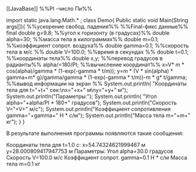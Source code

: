 [[JavaBase]]
%%PI -число Пи%%

import static java.lang.Math.* ;
class Demo{
	Public static void Main(String args[]){
	%%ускорение свобод. падения%%
	%%Final-фикс данные%%
		final double g=9.8;
	%%угол к горизонту (в градусах)%%
		double alpha=30;
	%%масса тела в килограммах%%
		double m=0.1;
	%%коэффициент сопрот. воздуха%%
		double gamma=0.1;
	%%скорость тела в м/с %%
		double V=100.0;
	%%время в секундах %%
		double t=0.1;
	%%координаты тела%%
		double x,y;
	%%перевод градусов в радианты%%
		alpha/=180/PI;
	%%вычисление координат%%
		x=V* m * cos(alpha)/gamma * (1-exp(-gamma * t/m));
		y=m * (V * sin(alpha) * gamma+m* g)/gamma/gamma *
		(1-exp(-gamma * t/m))-m * g* t/gamma;
	%%вывод информации на экран %%
		System.out.println(
			"Координаты тела для t="+t+" сек:\nx="+x+" м\ny="+y+" м");
		System.out.println("Параметры:");
		System.out.println(
			"Угол alpha="+alpha/PI * 180+" градусов");
		System.out.println("Скорость
			V="+V+" м/с");
		System.out.println("Коэффициент сопротивления gamma="+gamma+" Н * с/м");
		System.out.println("Масса тела m="+m+" кг");
	}
}

В результате выполнения программы появляются такие сообщения:

Координаты тела для t=1.0 с:
x=54.74324621999467 м
y=28.000809417947753 м
Параметры:
Угол alpha=30.0 градусов
Скорость V=100.0 м/с
Коэффициент сопрот. gamma=0.1 Н * с/м
Масса тела m=0.1 кг